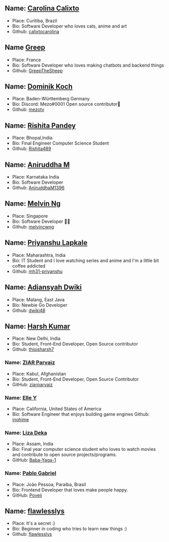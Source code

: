 ## Name: [Carolina Calixto](https://github.com/calixtocarolina)

- Place: Curitiba, Brazil
- Bio: Software Developer who loves cats, anime and art
- Github: [calixtocarolina](https://github.com/calixtocarolina)

## Name [Greep](https://github.com/GreepTheSheep)

- Place: France
- Bio: Software Developer who loves making chatbots and backend things
- Github: [GreepTheSheep](https://github.com/GreepTheSheep)

## Name: [Dominik Koch](https://github.com/mezotv)

- Place: Baden-Württemberg Germany
- Bio: Discord: Mezo#0001 Open source contributor💫
- Github: [mezotv](https://github.com/mezotv)

## Name: [Rishita Pandey](https://github.com/Rishita489)

- Place: Bhopal,India
- Bio: Final Engineer Computer Science Student
- Github: [Rishita489](https://github.com/Rishita489)

## Name: [Aniruddha M](https://github.com/AniruddhaM1396)

- Place: Karnataka India
- Bio: Software Developer
- Github: [AniruddhaM1396](https://github.com/AniruddhaM1396)

## Name: [Melvin Ng](https://github.com/melvincwng)

- Place: Singapore
- Bio: Software Developer 👨‍💻
- Github: [melvincwng](https://github.com/melvincwng)

## Name: [Priyanshu Lapkale](https://github.com/mh31-priyanshu)

- Place: Maharashtra, India
- Bio: IT Student and I love watching series and anime and I'm a little bit coffee addicted
- Github: [mh31-priyanshu](https://github.com/mh31-priyanshu)

## Name: [Adiansyah Dwiki](https://github.com/dwiki48)

- Place: Malang, East Java
- Bio: Newbie Go Developer
- Github: [dwiki48](https://github.com/dwiki48)

## Name: [Harsh Kumar](https://github.com/thisisharsh7)

- Place: New Delhi, India
- Bio: Student, Front-End Developer, Open Source contributor
- Github: [thisisharsh7](https://github.com/thisisharsh7)

### Name: [ZIAR Parvaiz](https://github.com/ziarparvaiz)

- Place: Kabul, Afghanistan
- Bio: Student, Front-End Developer, Open Source Contributor
- GitHub: [ziarparvaiz](https://github.com/ziarparvaiz)

### Name: [Elle Y](https://github.com/inohime)

- Place: California, United States of America
- Bio: Software Engineer that enjoys building game engines
  Github: [inohime](https://github.com/inohime)

### Name: [Liza Deka](https://github.com/Baba-Yaga-1)

- Place: Assam, India
- Bio: Final year computer science student who loves to watch movies and contribute to open source projects/programs.
- GitHub: [Baba-Yaga-1](https://github.com/Baba-Yaga-1)

### Name: [Pablo Gabriel](https://github.com/Poveii)

- Place: João Pessoa, Paraíba, Brasil
- Bio: Frontend Developer that loves make people happy.
- GitHub: [Poveii](https://github.com/Poveii)

## Name: [flawlesslys](https://github.com/flawlesslys)

- Place: It's a secret :)
- Bio: Beginner in coding who tries to learn new things :)
- Github: [flawlesslys](https://github.com/flawlesslys)
